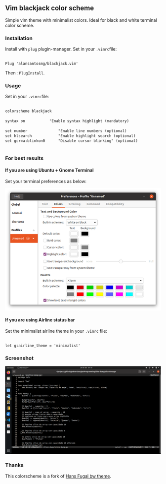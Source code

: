 

## Vim blackjack color scheme

Simple vim theme with minimalist colors. Ideal for black and white terminal color scheme.


### Installation

Install with `plug` plugin-manager. Set in your `.vimrc`file: 


```vim

Plug 'alansantosmg/blackjack.vim'

```

Then `:PlugInstall`.

### Usage

Set in your `.vimrc`file: 

```vim

colorscheme blackjack 

syntax on  		  	"Enable syntax highlight (mandatory)
 
set number  		   	"Enable line numbers (optional)
set hlsearch        	"Enable highlight search (optional)
set gcr=a:blinkon0  	"Disable cursor blinking" (optional)


```

### For best results

#### If you are using Ubuntu + Gnome Terminal

Set your terminal preferences as below: 

![Gnome Terminal Preferences](./screenshots/gterm.png)

#### If you are using Airline status bar

Set the minimalist airline theme in your `.vimrc` file: 

```vim

let g:airline_theme = 'minimalist'

```


### Screenshot

![screenshot](./screenshots/preview.png)


### Thanks

This colorscheme is a fork of [Hans Fugal bw theme](http://fugal.net/vim/colors/bw/vim). 


